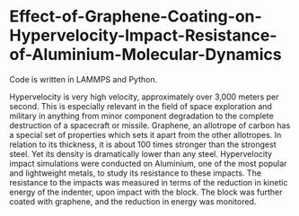 # Effect-of-Graphene-Coating-on-Hypervelocity-Impact-Resistance-of-Aluminium-Molecular-Dynamics
Code is written in LAMMPS and Python.


Hypervelocity is very high velocity, approximately over 3,000 meters per second. This is especially
relevant in the field of space exploration and military in anything from minor component degradation
to the complete destruction of a spacecraft or missile. Graphene, an allotrope of carbon has a special set
of properties which sets it apart from the other allotropes. In relation to its thickness, it is about 100
times stronger than the strongest steel. Yet its density is dramatically lower than any steel.
Hypervelocity impact simulations were conducted on Aluminium, one of the most popular and
lightweight metals, to study its resistance to these impacts. The resistance to the impacts was measured
in terms of the reduction in kinetic energy of the indenter, upon impact with the block. The block was
further coated with graphene, and the reduction in energy was monitored.

